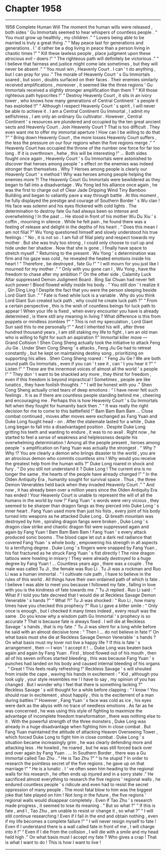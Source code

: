 
# Chapter 1958


---

1958 Complete Human Will The moment the human wills were released , both sides ’ Gu Immortals seemed to hear whispers of countless people .
“ You must grow up healthily , my children .”
“ Lovers being able to be married is truly a great thing .”
“ May peace last for generations and generations . I ’ d rather be a dog living in peace than a person living in chaotic times !”
“ Kill these lawless people , place judgment upon these atrocious evil - doers !”
“ The righteous path will definitely be victorious .”
“ I believe that fairness and justice might come late sometimes , but they will never be absent .”
“ You must win , Heavenly Court . I can ’ t do anything , but I can pray for you .”
The morale of Heavenly Court ’ s Gu Immortals soared , but soon , doubts surfaced on their faces .
Their enemies similarly received amplifications , moreover , it seemed like the three regions ’ Gu Immortals received a slightly stronger amplification than them ?
“ Kill those righteous path hypocrites !”
“ Destroy Heavenly Court , it sits in an ivory tower , who knows how many generations of Central Continent ’ s people it has exploited !!”
“ Although I respect Heavenly Court ’ s spirit , I will never be able to achieve it . I am a Central Continent Gu Immortal , I admit my selfishness , I am only an ordinary Gu cultivator . However , Central Continent ’ s resources are plundered and occupied by the ten great ancient sects and Heavenly Court . Join Heavenly Court ? That is too difficult . They even want me to offer my immortal aperture ! How can I be willing to do that ?”
“ Bring down Heavenly Court , the more losses Heavenly Court suffers , the less the pressure on our four regions when the five regions merge .”
“ Heavenly Court has occupied the throne of the number one force for far too long . If it is overthrown , hehe , this will be interesting !”
…
Both sides fought once again , Heavenly Court ’ s Gu Immortals were astonished to discover that heroes among people ’ s effect on the enemies was indeed stronger than themselves .
Why ?
Heroes among people is clearly our Heavenly Court ’ s method !
Why was heroes among people helping the enemies more ?!
The Heavenly Court Gu Immortals were bewildered as they began to fall into a disadvantage .
Wu Yong led his alliance once again , he was the first to charge out of Clear Jade Dripping Wind Tiny Bamboo Building and began to valiantly pave a way through battle . At this moment , he fully displayed the prestige and courage of Southern Border ’ s Wu clan !
His face was solemn and his eyes flickered with cold lights . The determination to destroy fate Gu had always been so intense and overwhelming !
In the past …
He stood in front of his mother Wu Du Xiu ’ s coffin , mourning in silence .
While he felt pain , he found there was a feeling of release and delight in the depths of his heart .
“ Does this mean I am not filial ?” Wu Yong questioned himself and slowly understood his true feelings : “ No , it is not so . I am full of filial piety and respect towards my mother . But she was truly too strong , I could only choose to curl up and hide under her shadow . Now that she is gone , I finally have space to stretch myself .”
Returning to the present .
Wu Yong ’ s determination was firm and his gaze was cold , he revealed the heated emotions inside his heart !
“ Therefore , be destroyed , fate Gu !”
“ I will mourn for you just like I mourned for my mother .”
“ Only with you gone can I , Wu Yong , have the freedom to chase after my ambition !”
On the other side , Calamity Luck Altar suppressed Demon Judgment Board .
Bing Sai Chuan had never felt such power !
Blood flowed wildly inside his body .
“ You still don ’ t realize it , Qin Ding Ling ! Despite the fact that you were the person sleeping beside Lord Giant Sun .”
“ Fate is fixed while luck is a variable . Why do you think Lord Giant Sun created luck path , why could he create luck path ?”
“ From a certain perspective , this is the wish of countless beings for luck path to appear ! When your life is fixed , when every encounter you have is already determined , is there still any meaning in living ? What difference is this from puppets or mindless zombies ?”
“ This is not my speculation , Lord Giant Sun said this to me personally !”
“ And I inherited his will , after three hundred thousand years , I am still staking my life to fight , I am an old man who is willing to fight for such an aspiration !!”
Immortal killer move — Grand Collision !
Shen Cong Sheng actually took the initiative to attack Feng Jiu Ge .
Under Shen Cong Sheng ’ s attacks , Feng Jiu Ge had to retreat constantly , but he kept on maintaining destiny song , prioritizing on supporting his allies .
Shen Cong Sheng roared : “ Feng Jiu Ge ! We are both sound path Gu Immortals , even if you can ’ t see it , can ’ t you hear it ?”
“ Listen !”
“ These are the innermost voices of almost all the world ’ s people !”
“ They don ’ t want to be shackled any more , they thirst for freedom , even if this freedom is beyond impractical ! Sometimes , people are like lunatics , they have foolish thoughts .”
“ I will be honest with you .” Shen Cong Sheng actually cried tears of deep emotions : “ I have never felt such feelings . It is as if there are countless people standing behind me , cheering and encouraging me . Perhaps this is how Heavenly Court ’ s Gu Immortals felt when they fought for humanity back then .”
“ It was really the right decision for me to come to this battlefield !”
Bam Bam Bam Bam …
Close combat continued , moves after moves were exchanged as Fang Yuan and Duke Long fought head - on .
After the stalemate lasted for a while , Duke Long began to fall into a disadvantaged position .
Despite Duke Long gritting his teeth and wanting to endure , it was to no avail . Right now , he started to feel a sense of weakness and helplessness despite his overwhelming determination !
Among all the people present , heroes among people ’ s amplification on Fang Yuan was actually the strongest .
“ Why ? Why !? You are clearly a demon who brings disaster to the world , you are an atrocious demon who commits countless sins ! Why would you receive the greatest help from the human wills ?” Duke Long roared in shock and fury .
“ Do you still not understand it ? Duke Long ! The current era is no longer the same , the hearts of the people have already changed !”
“ In the Olden Antiquity Era , humanity sought for survival space . Thus , the three Demon Venerables held back when they invaded Heavenly Court .”
“ And now , it has already been over a million years since the Olden Antiquity Era has ended ! Your Heavenly Court is unable to represent the will of all the humans in the world by now !”
Fang Yuan ’ s words were very vicious , they seemed to be sharper than dragon fangs as they pierced into Duke Long ’ s inner heart .
Fang Yuan used more than just his fists , every joint of his body turned into weapons as he attacked Duke Long .
Qi breath mountain was destroyed by him , spiraling dragon fangs were broken , Duke Long ’ s dragon claw strike and chaotic dragon fist were suppressed again and again by Fang Yuan !
Bam Bam Bam Bam !
Fang Yuan ’ s every attack produced sonic booms .
The blood cape let out a dark red radiance that covered Fang Yuan ’ s whole body , empowering his strength in all aspects to a terrifying degree .
Duke Long ’ s fingers were snapped by Fang Yuan , his fist fractured as he struck Fang Yuan ’ s fist directly ! The nine dragon tattoos were howling in misery ! They were already destroyed to a huge degree by Fang Yuan !
…
Countless years ago , there was a couple .
The male was called Tu Ji , the female was Ruo Li .
Tu Ji was a rockman and Ruo Li was a human immortal .
“ I cultivate rule path , I have to believe in the rules of this world . All things have their own ordained path of which is fate . I believe I was able to meet you because I followed my fate , falling in love with you is the kindness of fate towards me .” Tu Ji replied .
Ruo Li said : “ What if I told you fate decreed that I would die at Reckless Savage Demon Venerable ’ s hands ?”
“ What ?!” Tu Ji was shocked : “ Ruo Li , how many times have you checked this prophecy ?”
Ruo Li gave a bitter smile : “ Only once is enough , but I checked it many times indeed , every result was the same . Do you know why a wisdom path Gu Immortal ’ s prophecy is so accurate ? That is because fate is always fixed . I will die at Reckless Savage ’ s hands , that is my fate .”
Tu Ji was silent for a long while before he said with an almost decisive tone : “ Then I … do not believe in fate !”
On what basis must she die at Reckless Savage Demon Venerable ’ s hands ?
On what basis must my lover not live a happy life ?
If this is fate ’ s arrangement , then — I won ’ t accept it !
…
Duke Long was beaten back again and again by Fang Yuan . First , blood flowed out of his mouth , then all of his seven orifices started bleeding , this was because Fang Yuan ’ s punches had landed on his body and caused internal bleeding of his organs .
“ Great ! This feels really refreshing !” Reckless Savage ’ s will shouted from inside the cape , waving his hands in excitement : “ Kid , although you look ugly , your style resembles me ! I have to say , my opinion of you has changed . But I wonder why I feel that there is something lacking ?”
Reckless Savage ’ s will thought for a while before clapping : “ I know ! You should roar in excitement , shout happily , this is the excitement of a man during battles !”
However , Fang Yuan ’ s face was cold as ice , his eyes were dark as the abyss with no trace of needless emotions .
As far as he was concerned , he was using this style of fighting to maximize the advantage of incomplete freedom transformation , there was nothing else to it .
With the powerful strength of the three monsters , Duke Long was already in a huge disadvantage when fighting him in close combat . But Fang Yuan maintained the attitude of attacking Heaven Overseeing Tower , which forced Duke Long to fight him in close combat .
Duke Long ’ s situation became increasingly grim , he was clearly defending more and attacking less .
He howled , he roared , but he was still forced back over and over again by Fang Yuan .
…
In Southern Border , there was a Gu Immortal called Tao Zhu .
“ He is Tao Zhu ?”
“ Is he stupid ? In order to research the pointless secret of the five regions , he gave up on that marriage !”
“ He is a lunatic . I ’ ve often seen him heading to the regional walls for his research , he often ends up injured and in a sorry state .”
He sacrificed almost everything to research the five regions ’ regional walls , he endured countless people ’ s ridicule and even had to resist the secret oppression of many people .
The most fatal blow to him was the biggest joke that fate played on him !
Not long in the future , the five regions ’ regional walls would disappear completely .
Even if Tao Zhu ’ s research made progress , it seemed to lose its meaning .
“ But so what ?”
“ If this is fate , and I , Tao Zhu , am unable to resist or change it , so what ?”
“ I will still continue researching ! Even if I fail in the end and obtain nothing , even if my life becomes a complete failure !”
“ I will never resign myself to fate ! Even if I understand there is a wall called fate in front of me , I will charge into it !”
“ Even if I die from the collision , I will die with a smile and my head held high .”
On what basis must I accept my fate ?
Who gives a crap !
That is what I want to do !
This is how I want to live !

---

